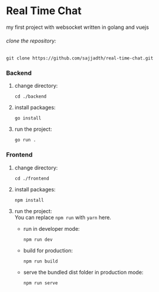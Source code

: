# Real Time Chat
my first project with websocket written in golang and vuejs <br/>

###### clone the repository:
```
git clone https://github.com/sajjadth/real-time-chat.git
```

### Backend
1. change directory:
   ```
   cd ./backend
   ```
2. install packages:
   ```
   go install
   ```
3. run the project:
   ```
   go run .
   ```

### Frontend
1. change directory:
   ```
   cd ./frontend
   ```
2. install packages:
   ```
   npm install
   ```
3. run the project:
<br/>You can replace `npm run` with `yarn` here.

   * run in developer mode:
     ```
     npm run dev
     ```
   * build for production:
     ```
     npm run build
     ```
   * serve the bundled dist folder in production mode:
     ```
     npm run serve
     ```
